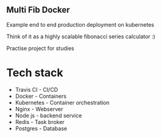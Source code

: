 ## Multi Fib Docker

<p> Example end to end production deployment on kubernetes</p>
<p> Think of it as a highly scalable fibonacci series calculator :)</p>
<p> Practise project for studies</p>

# Tech stack
* Travis CI - CI/CD
* Docker - Containers
* Kubernetes - Container orchestration
* Nginx - Webserver
* Node js - backend service
* Redis - Task broker
* Postgres - Database